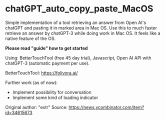 # chatGPT_auto_copy_paste_MacOS
Simple implementation of a tool retrieving an answer from Open AI's chatGPT and pasting it in marked area in Mac OS. Use this to much faster retrieve an answer by chatGPT-3 while doing work in Mac OS. It feels like a native feature of the OS. 

**Please read "guide" how to get started**

Using: BetterTouchTool (free 45 day trial), Javascript, Open AI API with chatGPT-3 (automatic payment per use).

BetterTouchTool: https://folivora.ai/

Further work (as of now):
* Implement possibility for conversation 
* Implement some kind of loading indicator

Original author: "extr"
Source: https://news.ycombinator.com/item?id=34615673
